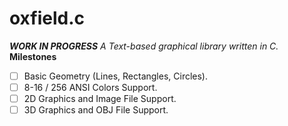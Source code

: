 # oxfield.c
***WORK IN PROGRESS***
*A Text-based graphical library written in C.*
**Milestones**
  - [ ] Basic Geometry (Lines, Rectangles, Circles).
  - [ ] 8-16 / 256 ANSI Colors Support.
  - [ ] 2D Graphics and Image File Support.
  - [ ] 3D Graphics and OBJ File Support.
